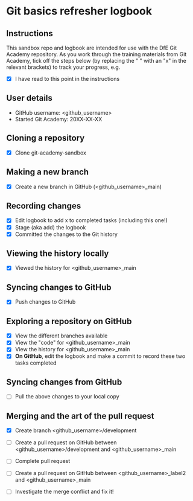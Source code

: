 # Git basics refresher logbook

## Instructions

This sandbox repo and logbook are intended for use with the DfE Git Academy repository. As you work through the training materials from Git Academy, tick off the steps below (by replacing the " " with an "x" in the relevant brackets) to track your progress, e.g. 

- [x] I have read to this point in the instructions

## User details

- GitHub username: <github_username>
- Started Git Academy: 20XX-XX-XX

## Cloning a repository

- [X] Clone git-academy-sandbox

## Making a new branch

- [X] Create a new branch in GitHub (<github_username>_main)

## Recording changes

- [X] Edit logbook to add x to completed tasks (including this one!)
- [X] Stage (aka add) the logbook
- [X] Committed the changes to the Git history

## Viewing the history locally

- [X] Viewed the history for <github_username>_main

## Syncing changes to GitHub

- [X] Push changes to GitHub

## Exploring a repository on GitHub

- [X] View the different branches available
- [X] View the "code" for <github_username>_main
- [X] View the history for <github_username>_main
- [X] **On GitHub**, edit the logbook and make a commit to record these two tasks completed

## Syncing changes from GitHub

- [ ] Pull the above changes to your local copy

## Merging and the art of the pull request

- [X] Create branch <github_username>/development
- [ ] Create a pull request on GitHub between <github_username>/development and <github_username>_main
- [ ] Complete pull request
- [ ] Create a pull request on GitHub between <github_username>_label2 and <github_username>_main
- [ ] Investigate the merge conflict and fix it!

      
